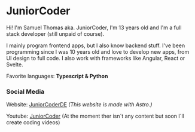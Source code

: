 # JuniorCoder

Hi! I'm Samuel Thomas aka. JuniorCoder, I'm 13 years old and I'm a full stack developer (still unpaid of course).

I mainly program frontend apps, but I also know backend stuff. I've been programming since I was 10 years old and love to develop new apps, from UI design to full code. I also work with frameworks like Angular, React or Svelte.

Favorite languages: __Typescript & Python__

### Social Media
Website: [JuniorCoderDE](https://juniorcoder.de) *(This website is made with Astro.)*

Youtube: [JuniorCoder](https://www.youtube.com/channel/UCS19Yq0xKeFo4xVMc6ux1pA) (At the moment ther isn´t any content but soon I´ll create coding videos)

